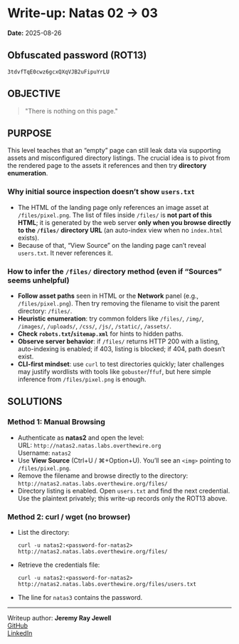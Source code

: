 # Write-up: Natas 02 → 03  
**Date:** 2025-08-26   

## Obfuscated password (ROT13)

`3tdvfTqE0cwz6gcxQXqVJB2uFipuYrLU`

## OBJECTIVE

> "There is nothing on this page."

## PURPOSE ##

This level teaches that an “empty” page can still leak data via supporting assets and misconfigured directory listings. The crucial idea is to pivot from the rendered page to the assets it references and then try **directory enumeration**.

### Why initial source inspection doesn’t show `users.txt`
- The HTML of the landing page only references an image asset at `/files/pixel.png`. The list of files inside `/files/` is **not part of this HTML**; it is generated by the web server **only when you browse directly to the `/files/` directory URL** (an auto-index view when no `index.html` exists).  
- Because of that, “View Source” on the landing page can’t reveal `users.txt`. It never references it.

### How to infer the `/files/` directory method (even if “Sources” seems unhelpful)
- **Follow asset paths** seen in HTML or the **Network** panel (e.g., `/files/pixel.png`). Then try removing the filename to visit the parent directory: `/files/`.  
- **Heuristic enumeration**: try common folders like `/files/`, `/img/`, `/images/`, `/uploads/`, `/css/`, `/js/`, `/static/`, `/assets/`.  
- **Check `robots.txt`/`sitemap.xml`** for hints to hidden paths.  
- **Observe server behavior**: if `/files/` returns HTTP 200 with a listing, auto-indexing is enabled; if 403, listing is blocked; if 404, path doesn’t exist.  
- **CLI-first mindset**: use `curl` to test directories quickly; later challenges may justify wordlists with tools like `gobuster`/`ffuf`, but here simple inference from `/files/pixel.png` is enough.

## SOLUTIONS ##

### Method 1: Manual Browsing
- Authenticate as **natas2** and open the level:  
  URL: `http://natas2.natas.labs.overthewire.org`  
  Username: `natas2`
- Use **View Source** (Ctrl+U / ⌘+Option+U). You’ll see an `<img>` pointing to `/files/pixel.png`.
- Remove the filename and browse directly to the directory:  
  `http://natas2.natas.labs.overthewire.org/files/`
- Directory listing is enabled. Open `users.txt` and find the next credential. Use the plaintext privately; this write-up records only the ROT13 above.

### Method 2: curl / wget (no browser)
- List the directory:
    
    `curl -u natas2:<password-for-natas2> http://natas2.natas.labs.overthewire.org/files/`
- Retrieve the credentials file:
    
    `curl -u natas2:<password-for-natas2> http://natas2.natas.labs.overthewire.org/files/users.txt`
- The line for `natas3` contains the password.

___

Writeup author: **Jeremy Ray Jewell**  
[GitHub](https://github.com/jeremyrayjewell)  
[LinkedIn](https://www.linkedin.com/in/jeremyrayjewell)
